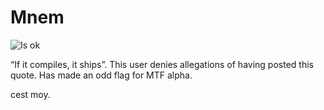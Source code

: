 # Mnem

![Is ok](https://badgen.net/static/status/ok/green?icon=discord)

“If it compiles, it ships”. This user denies allegations of having posted this
quote. Has made an odd flag for MTF alpha.

cest moy.
